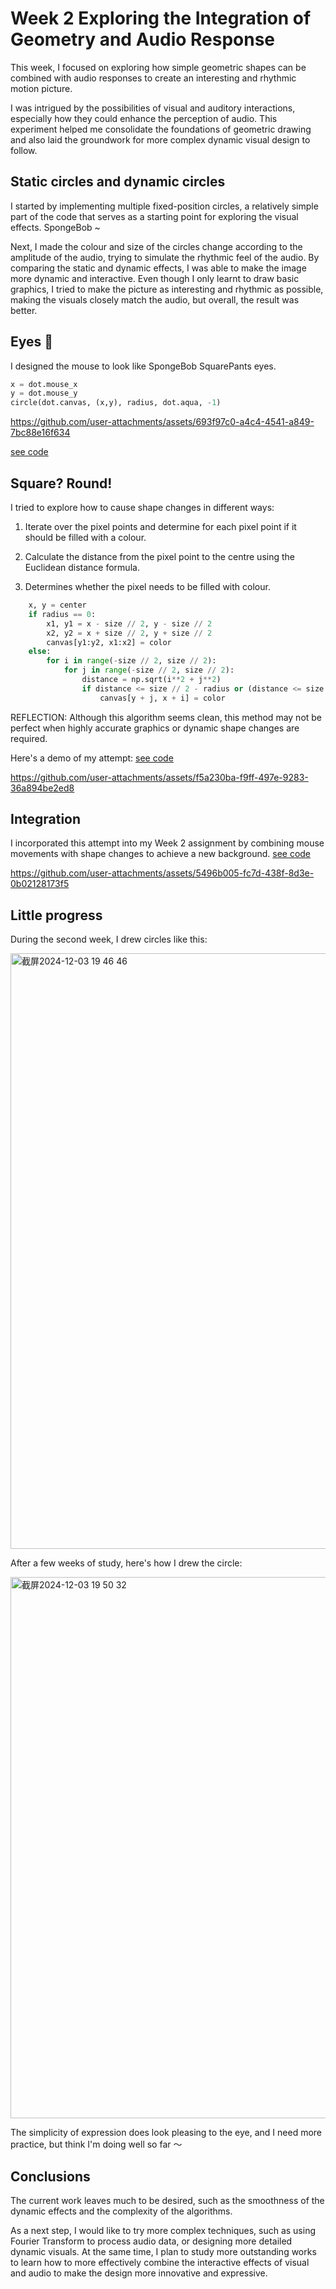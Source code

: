 # Week 2 Exploring the Integration of Geometry and Audio Response

This week, I focused on exploring how simple geometric shapes can be combined with audio responses to create an interesting and rhythmic motion picture.

I was intrigued by the possibilities of visual and auditory interactions, especially how they could enhance the perception of audio. This experiment helped me consolidate the foundations of geometric drawing and also laid the groundwork for more complex dynamic visual design to follow.

## Static circles and dynamic circles

I started by implementing multiple fixed-position circles, a relatively simple part of the code that serves as a starting point for exploring the visual effects. SpongeBob ~

Next, I made the colour and size of the circles change according to the amplitude of the audio, trying to simulate the rhythmic feel of the audio. By comparing the static and dynamic effects, I was able to make the image more dynamic and interactive. Even though I only learnt to draw basic graphics, I tried to make the picture as interesting and rhythmic as possible, making the visuals closely match the audio, but overall, the result was better.

## Eyes 👀

I designed the mouse to look like SpongeBob SquarePants eyes.
```python
x = dot.mouse_x
y = dot.mouse_y
circle(dot.canvas, (x,y), radius, dot.aqua, -1)
```


https://github.com/user-attachments/assets/693f97c0-a4c4-4541-a849-7bc88e16f634




[see code](https://github.com/RANRANsoup/STEM-Submission/blob/a67e64ec3e19a819c7e2c473e6694a206ca8ba0e/one/week2-SpongeBob1.py)

## Square? Round!


I tried to explore how to cause shape changes in different ways:

1. Iterate over the pixel points and determine for each pixel point if it should be filled with a colour.

2. Calculate the distance from the pixel point to the centre using the Euclidean distance formula.
   
3. Determines whether the pixel needs to be filled with colour.
   
```python
    x, y = center
    if radius == 0:
        x1, y1 = x - size // 2, y - size // 2
        x2, y2 = x + size // 2, y + size // 2
        canvas[y1:y2, x1:x2] = color
    else:
        for i in range(-size // 2, size // 2):
            for j in range(-size // 2, size // 2):
                distance = np.sqrt(i**2 + j**2)
                if distance <= size // 2 - radius or (distance <= size // 2 and distance > size // 2 - radius):
                    canvas[y + j, x + i] = color
```
REFLECTION: Although this algorithm seems clean, this method may not be perfect when highly accurate graphics or dynamic shape changes are required.

Here's a demo of my attempt: [see code](https://github.com/RANRANsoup/STEM-Submission/blob/a67e64ec3e19a819c7e2c473e6694a206ca8ba0e/one/week2-SpongeBob2.py)




https://github.com/user-attachments/assets/f5a230ba-f9ff-497e-9283-36a894be2ed8





## Integration

I incorporated this attempt into my Week 2 assignment by combining mouse movements with shape changes to achieve a new background. [see code](https://github.com/RANRANsoup/STEM-Submission/blob/d17a15d25148d992fa48df4e0ca7a07b063093c8/one/week2-SpongeBob2.py)




https://github.com/user-attachments/assets/5496b005-fc7d-438f-8d3e-0b02128173f5



## Little progress 


During the second week, I drew circles like this:


<img width="953" alt="截屏2024-12-03 19 46 46" src="https://github.com/user-attachments/assets/5fa93dca-a01d-4133-b9a8-a0492a4244dd">


After a few weeks of study, here's how I drew the circle:


<img width="866" alt="截屏2024-12-03 19 50 32" src="https://github.com/user-attachments/assets/c1d18e7c-1d32-4ffa-8929-74a094155cd9">


The simplicity of expression does look pleasing to the eye, and I need more practice, but think I'm doing well so far ～

## Conclusions

The current work leaves much to be desired, such as the smoothness of the dynamic effects and the complexity of the algorithms.

As a next step, I would like to try more complex techniques, such as using Fourier Transform to process audio data, or designing more detailed dynamic visuals. At the same time, I plan to study more outstanding works to learn how to more effectively combine the interactive effects of visual and audio to make the design more innovative and expressive.
